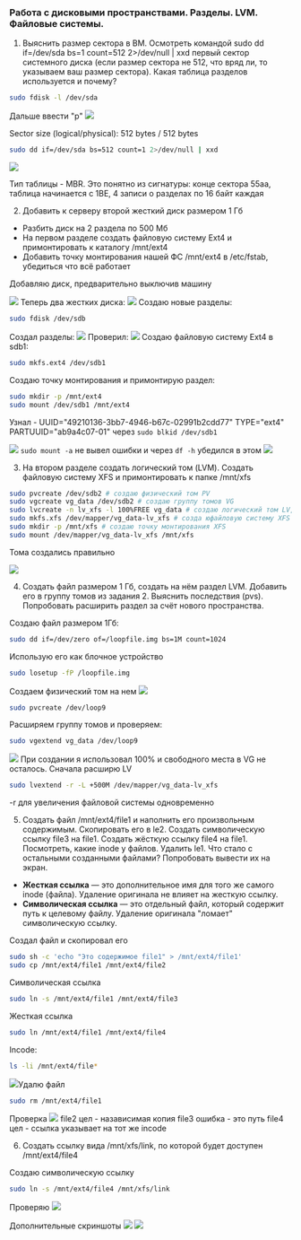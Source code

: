 ### Работа с дисковыми пространствами. Разделы. LVM. Файловые системы.

1. Выяснить размер сектора в ВМ. Осмотреть командой sudo dd if=/dev/sda bs=1 count=512 2>/dev/null | xxd первый сектор системного диска (если размер сектора не 512, что вряд ли, то указываем ваш размер сектора). Какая таблица разделов используется и почему?

```bash
sudo fdisk -l /dev/sda
```

Дальше ввести "p"
![](im1.png)

Sector size (logical/physical): 512 bytes / 512 bytes

```bash
sudo dd if=/dev/sda bs=512 count=1 2>/dev/null | xxd
```

![](im2.png)

Тип таблицы - MBR. Это понятно из сигнатуры:  конце сектора 55aa, таблица начинается с 1BE, 4 записи о разделах по 16 байт каждая

2. Добавить к серверу второй жесткий диск размером 1 Гб
 - Разбить диск на 2 раздела по 500 Мб 
 - На первом разделе создать файловую систему Ext4 и примонтировать к каталогу /mnt/ext4 
 - Добавить точку монтирования нашей ФС /mnt/ext4 в /etc/fstab, убедиться что всё работает

Добавляю диск, предварительно выключив машину

![](im3.png)
Теперь два жестких диска:
![](im4.png)
Создаю новые разделы:
```bash
sudo fdisk /dev/sdb
```
Создал разделы:
![](im5.png)
Проверил:
![](im6.png)
Создаю файловую систему Ext4 в sdb1:
```bash
sudo mkfs.ext4 /dev/sdb1
```
Создаю точку монтирования и примонтирую раздел:
```bash
sudo mkdir -p /mnt/ext4
sudo mount /dev/sdb1 /mnt/ext4
```
Узнал - UUID="49210136-3bb7-4946-b67c-02991b2cdd77" TYPE="ext4" PARTUUID="ab9a4c07-01" через `sudo blkid /dev/sdb1`


![](im8.png)
` sudo mount -a ` не вывел ошибки и через `df -h` убедился в этом
![](im9.png)

3. На втором разделе создать логический том (LVM). Создать файловую систему XFS и примонтировать к папке /mnt/xfs
```bash
sudo pvcreate /dev/sdb2 # создаю физический том PV
sudo vgcreate vg_data /dev/sdb2 # создаю группу томов VG
sudo lvcreate -n lv_xfs -l 100%FREE vg_data # создаю логический том LV, используя 100% места в VG
sudo mkfs.xfs /dev/mapper/vg_data-lv_xfs # созда юфайловую систему XFS
sudo mkdir -p /mnt/xfs # создаю точку монтирования XFS
sudo mount /dev/mapper/vg_data-lv_xfs /mnt/xfs
```

Тома создались правильно

![](im10.png)

4. Создать файл размером 1 Гб, создать на нём раздел LVM. Добавить его в группу томов из задания 2. Выяснить последствия (pvs). Попробовать расширить раздел за счёт нового пространства.

Создаю файл размером 1Гб:
```bash
sudo dd if=/dev/zero of=/loopfile.img bs=1M count=1024
```
Использую его как блочное устройство
```bash
sudo losetup -fP /loopfile.img
```
Создаем физический том на нем
![](im11.png)
```bash
sudo pvcreate /dev/loop9
```
Расширяем группу томов и проверяем:
```bash
sudo vgextend vg_data /dev/loop9
```
![](im12.png)
При создании я использовал 100% и свободного места в VG не осталось. Сначала расширю LV
```bash
sudo lvextend -r -L +500M /dev/mapper/vg_data-lv_xfs
```
-r для увеличения файловой системы одновременно 

5. Создать файл /mnt/ext4/file1 и наполнить его произвольным содержимым. Скопировать его в le2. Создать символическую ссылку file3 на file1. Создать жёсткую ссылку file4 на file1. Посмотреть, какие inode у файлов. Удалить le1. Что стало с остальными созданными файлами? Попробовать вывести их на экран.

- **Жесткая ссылка** — это дополнительное имя для того же самого inode (файла). Удаление оригинала не влияет на жесткую ссылку.
- **Символическая ссылка** — это отдельный файл, который содержит путь к целевому файлу. Удаление оригинала "ломает" символическую ссылку.

Создал файл и скопировал его
```bash
sudo sh -c 'echo "Это содержимое file1" > /mnt/ext4/file1'
sudo cp /mnt/ext4/file1 /mnt/ext4/file2
```
Символическая ссылка
```bash
sudo ln -s /mnt/ext4/file1 /mnt/ext4/file3
```
Жесткая ссылка
```bash
sudo ln /mnt/ext4/file1 /mnt/ext4/file4
```
Incode:
```bash
ls -li /mnt/ext4/file*
```
![](im13.png)Удалю файл
```bash
sudo rm /mnt/ext4/file1
```
Проверка 
![](im15.png)
file2 цел - назависимая копия
file3 ошибка - это путь
file4 цел - ссылка указывает на тот же incode

6. Создать ссылку вида /mnt/xfs/link, по которой будет доступен /mnt/ext4/file4

Создаю символическую ссылку
```bash
sudo ln -s /mnt/ext4/file4 /mnt/xfs/link
```
Проверяю
![](im16.png)

Дополнительные скриншоты
![](im17.png)
![](im18.png)